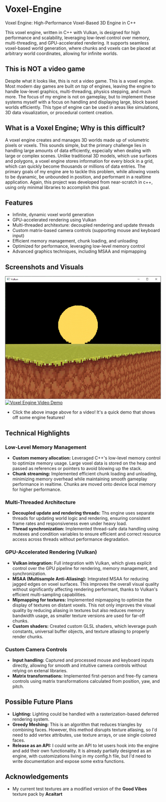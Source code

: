 # Voxel-Engine
Voxel Engine: High-Performance Voxel-Based 3D Engine in C++

This voxel engine, written in C++ with Vulkan, is designed for high performance and scalability, leveraging low-level control over memory, multi-threading, and GPU-accelerated rendering. It supports seamless voxel-based world generation, where chunks and voxels can be placed at arbitrary world coordinates, allowing for infinite worlds.

## This is NOT a video game
Despite what it looks like, this is not a video game. This is a voxel engine. Most modern day games are built *on top* of engines, leaving the engine to handle low-level graphics, multi-threading, physics stepping, and much more. The focus of my engine is not on gameplay, but to implement these systems myself with a focus on handling and displaying large, block based worlds efficiently. This type of engine can be used in areas like simulations, 3D data visualization, or procedural content creation.

## What is a Voxel Engine; Why is this difficult?
A voxel engine creates and manages 3D worlds made up of volumetric pixels or voxels. This sounds simple, but the primary challenge lies in handling large amounts of data efficiently, especially when dealing with large or complex scenes. Unlike traditional 3D models, which use surfaces and polygons, a voxel engine stores information for every block in a grid, which can quickly become thousands or millions of data entries. The primary goals of my engine are to tackle this problem, while allowing voxels to be dyanamic, be unbounded in position, and performant in a realtime application. Again, this project was developed from near-scratch in c++, using only minimal libraries to accomplish this goal.

## Features
- Infinite, dynamic voxel world generation
- GPU-accelerated rendering using Vulkan
- Multi-threaded architexture: decoupled rendering and update threads
- Custom matrix-based camera controls (supporting mouse and keyboard input)
- Efficient memory management, chunk loading, and unloading
- Optimized for performance, leveraging low-level memory control
- Advanced graphics techniques, including MSAA and mipmapping

## Screenshots and Visuals
![FirstScreenshot](/screenshots/FixedVisualArtifacts.png)
[![Voxel Engine Video Demo](https://img.youtube.com/vi/oZgJ56Z6Rss/0.jpg)](https://www.youtube.com/watch?v=oZgJ56Z6Rss)
- Click the above image above for a video! It's a quick demo that shows off some engine features!

## Technical Highlights
### Low-Level Memory Management
- **Custom memory allocation:** Leveraged C++'s low-level memory control to optimize memory usage. Large voxel data is stored on the heap and passed as references or pointers to avoid blowing up the stack.
- **Chunk streaming:** Implemented efficient chunk loading and unloading, minimizing memory overhead while maintaining smooth gameplay performance in realtime. Chunks are moved onto device local memory for higher performance.

### Multi-Threaded Architecture
- **Decoupled update and rendering threads:** Ths engine uses separate threads for updating world logic and rendering, ensuring consistent frame rates and responsiveness even under heavy load.
- **Thread synchronization:** Implemented thread-safe data handling using mutexes and condition variables to ensure efficient and correct resource access across threads without performance degradation.

### GPU-Accelerated Rendering (Vulkan)
- **Vulkan integration:** Full integration with Vulkan, which gives explicit control over the GPU pipeline for rendering, memory management, and synchronization.
- **MSAA (Multisample Anti-Aliasing):** Integrated MSAA for reducing jagged edges on voxel surfaces. This improves the overall visual quality without significantly affecting rendering performant, thanks to Vulkan's efficient multi-sampling capabilities.
- **Mipmapping for textures:** Implemented mipmapping to optimize the display of textures on distant voxels. This not only improves the visual quality by reducing aliasing in textures but also reduces memory bandwidth usage, as smaller texture versions are used for far-off chunks.
- **Custom shaders:** Created custom GLSL shaders, which leverage push constants, universal buffer objects, and texture atlasing to properly render chunks.

### Custom Camera Controls
- **Input handling:** Captured and processed mouse and keyboard inputs directly, allowing for smooth and intuitive camera controls without relying on extenal libraries.
- **Matrix transformations:** Implemented first-person and free-fly camera controls using matrix transformations calculated from position, yaw, and pitch.  

## Possible Future Plans
- **Lighting:** Lighting could be handled with a rasterization-based deferred rendering system.
- **Greedy Meshing:** This is an algorithm that reduces triangles by combining faces. However, this method disrupts texture atlasing, so I'd need to add vertex attributes, use texture arrays, or use single colored faces.
- **Release as an API:** I could write an API to let users hook into the engine and add their own functionality. It is already partially designed as an engine, with customizations living in my config.h file, but I'd need to write documentation and expose some extra functions.

## Acknowledgements
- My current test textures are a modified version of the **Good Vibes** texture pack by **Acaitart**